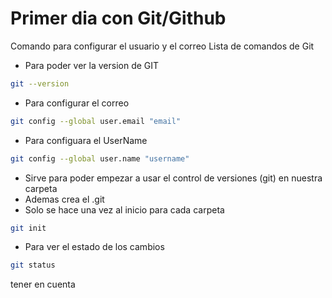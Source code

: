 # Primer dia con Git/Github
Comando para configurar el usuario y el correo
Lista de comandos de Git

* Para poder ver la version de GIT
```bash
git --version
```

* Para configurar el correo
```bash (tipo de codigo)
git config --global user.email "email"
```

* Para configuara el UserName
```bash (tipo de codigo)
git config --global user.name "username"
```

* Sirve para poder empezar a usar el control de versiones (git) en nuestra carpeta
* Ademas crea el .git
* Solo se hace una vez al inicio para cada carpeta
```bash (tipo de codigo)
git init
```

* Para ver el estado de los cambios
```bash
git status
```

tener en cuenta


